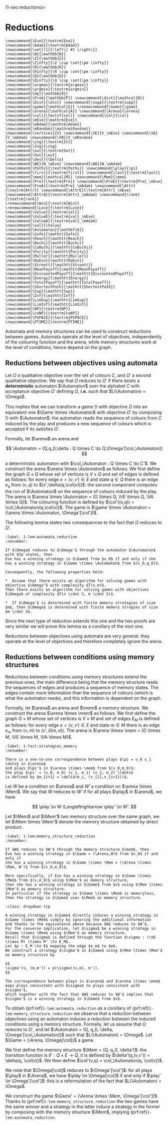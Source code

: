 (1-sec:reductions)=
# Reductions

```{math}
\newcommand{\Eve}{\textrm{Eve}}
\newcommand{\Adam}{\textrm{Adam}}
\newcommand{\set}[1]{\left\{ #1 \right\}}
\newcommand{\N}{\mathbb{N}}
\newcommand{\Z}{\mathbb{Z}}
\newcommand{\Zinfty}{\Z \cup \set{\pm \infty}}
\newcommand{\R}{\mathbb{R}}
\newcommand{\Rinfty}{\R \cup \set{\pm \infty}}
\newcommand{\Q}{\mathbb{Q}}
\newcommand{\Qinfty}{\Q \cup \set{\pm \infty}}
\newcommand{\argmax}{\textrm{argmax}}
\newcommand{\argmin}{\textrm{argmin}}
\newcommand{\Op}{\mathbb{O}}
\newcommand{\Prob}{\mathbb{P}} \newcommand{\dist}{\mathcal{D}} \newcommand{\Dist}{\dist} \newcommand{\supp}{\textrm{supp}} 
\newcommand{\game}{\mathcal{G}} \renewcommand{\Game}{\game} \newcommand{\arena}{\mathcal{A}} \newcommand{\Arena}{\arena} 
\newcommand{\col}{\textsf{col}} \newcommand{\Col}{\col} 
\newcommand{\mEve}{\mathrm{Eve}}
\newcommand{\mAdam}{\mathrm{Adam}}
\newcommand{\mRandom}{\mathrm{Random}}
\newcommand{\vertices}{V} \newcommand{\VE}{V_\mEve} \newcommand{\VA}{V_\mAdam} \newcommand{\VR}{V_\mRandom} 
\newcommand{\ing}{\textrm{In}}
\newcommand{\Ing}{\ing}
\newcommand{\out}{\textrm{Out}}
\newcommand{\Out}{\out}
\newcommand{\dest}{\Delta} 
\newcommand{\WE}{W_\mEve} \newcommand{\WA}{W_\mAdam} 
\newcommand{\Paths}{\textrm{Paths}} \newcommand{\play}{\pi} \newcommand{\first}{\textrm{first}} \newcommand{\last}{\textrm{last}} 
\newcommand{\mem}{\mathcal{M}} \newcommand{\Mem}{\mem} 
\newcommand{\Pre}{\textrm{Pre}} \newcommand{\PreE}{\textrm{Pre}_\mEve} \newcommand{\PreA}{\textrm{Pre}_\mAdam} \newcommand{\Attr}{\textrm{Attr}} \newcommand{\AttrE}{\textrm{Attr}_\mEve} \newcommand{\AttrA}{\textrm{Attr}_\mAdam} \newcommand{\rank}{\textrm{rank}}
\renewcommand{\Win}{\textrm{Win}} 
\renewcommand{\Lose}{\textrm{Lose}} 
\newcommand{\Value}{\textrm{val}} 
\newcommand{\ValueE}{\textrm{val}_\mEve} 
\newcommand{\ValueA}{\textrm{val}_\mAdam}
\newcommand{\val}{\Value} 
\newcommand{\Automaton}{\mathbf{A}} 
\newcommand{\Safe}{\mathtt{Safe}}
\newcommand{\Reach}{\mathtt{Reach}} 
\newcommand{\Buchi}{\mathtt{Buchi}} 
\newcommand{\CoBuchi}{\mathtt{CoBuchi}} 
\newcommand{\Parity}{\mathtt{Parity}} 
\newcommand{\Muller}{\mathtt{Muller}} 
\newcommand{\Rabin}{\mathtt{Rabin}} 
\newcommand{\Streett}{\mathtt{Streett}} 
\newcommand{\MeanPayoff}{\mathtt{MeanPayoff}} 
\newcommand{\DiscountedPayoff}{\mathtt{DiscountedPayoff}}
\newcommand{\Energy}{\mathtt{Energy}}
\newcommand{\TotalPayoff}{\mathtt{TotalPayoff}}
\newcommand{\ShortestPath}{\mathtt{ShortestPath}}
\newcommand{\Sup}{\mathtt{Sup}}
\newcommand{\Inf}{\mathtt{Inf}}
\newcommand{\LimSup}{\mathtt{LimSup}}
\newcommand{\LimInf}{\mathtt{LimInf}}
\newcommand{\NP}{\textrm{NP}}
\newcommand{\coNP}{\textrm{coNP}}
\newcommand{\PSPACE}{\textrm{PSPACE}}
\newcommand{\PTIME}{\textrm{PTIME}}
```
Automata and memory structures can be used to construct reductions between games.
Automata operate at the level of objectives, independently of the colouring function and the arena,
while memory structures work at the level of conditions, hence depend on the graph.

## Reductions between objectives using automata

Let $\Omega$ a qualitative objective over the set of colours $C$, and $\Omega'$ a second qualitative objective.
We say that $\Omega$ reduces to $\Omega'$ if there exists a **deterministic** automaton $\Automaton$ over the alphabet $C$ with acceptance objective $\Omega'$ defining $\Omega$, **i.e.** such that $L(\Automaton) = \Omega$.

This implies that we can transform a game $\Game$ with objective $\Omega$ into an equivalent one $\Game \times \Automaton$ with objective $\Omega'$ by composing $\Game$ with $\Automaton$: 
the automaton reads the sequence of colours from $C$ induced by the play and 
produces a new sequence of colours which is accepted if its satisfies $\Omega'$.

Formally, let $\arena$ an arena and 

$$
\Automaton = (Q,q_0,\delta : Q \times C \to Q,\Omega'[\col_\Automaton])
$$

a deterministic automaton with $\col_\Automaton : Q \times C \to C'$.
We construct the arena $\arena \times \Automaton$ as follows.
We first define the graph $G \times Q$ whose set of vertices is $V \times Q$ and set of edges is defined as follows:
for every edge $e = (v,v') \in E$ and state $q \in Q$ there is an edge $e_q$ from $(v,q)$ to $(v',\delta(q,\col(v)))$:
the second component computes the run of $\Automaton$ on the sequence of colours induced by the play.
The arena is $\arena \times \Automaton = (G \times Q, \VE \times Q, \VA \times Q)$.
The colouring function is defined by $\col'((v,q)) = \col_\Automaton(q,\col(v))$.
The game is $\game \times \Automaton = (\arena \times \Automaton, \Omega'[\col'])$. 

The following lemma states two consequences to the fact that $\Omega$ reduces to $\Omega'$.

```{prf:lemma} Automata reductions
:label: 1-lem:automata_reduction
:nonumber:

If $\Omega$ reduces to $\Omega'$ through the automaton $\Automaton$ with $S$ states, then 
Eve has a winning strategy in $\Game$ from $v_0$ if and only if she has a winning strategy in $\Game \times \Automaton$ from $(v_0,q_0)$.

Consequently, the following properties hold:

*  Assume that there exists an algorithm for solving games with objective $\Omega'$ with complexity $T(n,m)$. 
Then there exists an algorithm for solving games with objectives $\Omega$ of complexity $T(n \cdot S, m \cdot S)$.

*  If $\Omega'$ is determined with finite memory strategies of size $m$, then $\Omega$ is determined with finite memory stragies of size $m \cdot S$.

```

Since the next type of reduction extends this one and the two proofs are very similar we will prove this lemma as a corollary of the next one.

Reductions between objectives using automata are very general: 
they operate at the level of objectives and therefore completely ignore the arena.

## Reductions between conditions using memory structures

Reductions between conditions using memory structures extend the previous ones, the main difference being that 
the memory structure reads the sequences of edges and produces a sequence of memory states.
The edges contain more information than the sequence of colours (which is what the automaton reads), 
and this information is dependent on the graph.

Formally, let $\arena$ an arena and $\mem$ a memory structure.
We construct the arena $\arena \times \mem$ as follows.
We first define the graph $G \times M$ whose set of vertices is $V \times M$ and set of edges $E_M$ is defined as follows:
for every edge $e = (v,v') \in E$ and state $m \in M$ there is an edge $e_m$ from $(v,m)$ to $(v',\delta(m,e))$.
The arena is $\arena \times \mem = (G \times M, \VE \times M, \VA \times M)$.

```{prf:observation} Strategies with memory
:label: 1-fact:strategies_memory
:nonumber:

There is a one-to-one correspondence between plays $\pi = v_0 v_1 \dots$ in $\arena$ 
and plays $\pi'$ in $\arena \times \mem$ from $(v_0,m_0)$:
the play $\pi' = (v_0, m_0) (v_1, m_1) (v_2, m_2) \ldots$
is defined by $m_{i+1} = \delta(m_i, (v_{i},v_{i+1}))$.

```

Let $W$ be a condition on $\arena$ and $W'$ a condition on $\arena \times \Mem$.
We say that $W$ reduces to $W'$ if for all plays $\play$ in $\arena$,
we have 

$$
\play \in W \Longleftrightarrow \play' \in W'.
$$


Let $\Mem$ and $\Mem'$ two memory structure over the same graph, 
we let $\Mem \times \Mem'$ denote the memory structure obtained by direct product.

```{prf:lemma} Memory structure reductions
:label: 1-lem:memory_structure_reduction
:nonumber:

If $W$ reduces to $W'$ through the memory structure $\mem$, then
Eve has a winning strategy in $\Game = (\Arena,W)$ from $v_0$ if and only if 
she has a winning strategy in $\Game \times \Mem = (\Arena \times \Mem, W')$ from $(v_0,m_0)$. 

More specifically, if Eve has a winning strategy in $\Game \times \Mem$ from $(v,m_0)$ using $\Mem'$ as memory structure, 
then she has a winning strategy in $\Game$ from $v$ using $\Mem \times \Mem'$ as memory structure.
In particular if the strategy in $\Game \times \Mem$ is memoryless, then the strategy in $\Game$ uses $\Mem$ as memory structure.

```

```{admonition} Proof
:class: dropdown tip

A winning strategy in $\Game$ directly induces a winning strategy in $\Game \times \Mem$ simply by ignoring the additional information
and thanks to the equivalence above because $W$ reduces to $W'$.
For the converse implication, let $\sigma$ be a winning strategy in $\Game \times \Mem$ using $\Mem'$ as memory structure.
Recall that $\sigma$ is defined through the function $\sigma : (\VE \times M) \times M' \to E_M$.
Let $p : E_M \to E$ mapping the edge $e_m$ to $e$.
We construct a strategy $\sigma'$ in $\Game$ using $\Mem \times \Mem'$ as memory structure by

$$
\sigma'(v, (m,m')) = p(\sigma((v,m), m')).
$$

The correspondence between plays in $\arena$ and $\arena \times \mem$ maps plays consistent with $\sigma$ to plays consistent with $\sigma'$,
which together with the fact that $W$ reduces to $W'$ implies that $\sigma'$ is a winning strategy in $\Game$ from $v$.

```

To obtain  {prf:ref}`1-lem:automata_reduction` as a corollary of  {prf:ref}`1-lem:memory_structure_reduction`
we observe that a reduction between objectives using an automaton induces a reduction between the induced conditions using a memory structure.
Formally, let us assume that $\Omega$ reduces to $\Omega'$, 
and let $\Automaton = (Q, q_0, \delta, \Omega'[\col_\Automaton])$ such that $L(\Automaton) = \Omega$.
Let $\Game = (\Arena, \Omega[\col])$ a game.

We first define the memory structure $\Mem = (Q, q_0, \delta')$: the transition function is $\delta' : Q \times E \to Q$, it is defined
by $\delta'(q,(v,v')) = \delta(q, \col(v))$.
We then define $\col'(v,q) = \col_\Automaton(q, \col(v))$.

We note that $\Omega[\col]$ reduces to $\Omega'[\col']$: for all plays $\play$ in $\Arena$, we have 
$\play \in \Omega[\col]$ if and only if $\play' \in \Omega'[\col']$: this is a reformulation of the fact that $L(\Automaton) = \Omega$.

We construct the game $\Game' = (\Arena \times \Mem, \Omega'[\col'])$.
Thanks to  {prf:ref}`1-lem:memory_structure_reduction` the two games have the same winner and a strategy in the latter induce a strategy in the former
by composing with the memory structure $\Mem$, implying  {prf:ref}`1-lem:automata_reduction`.
